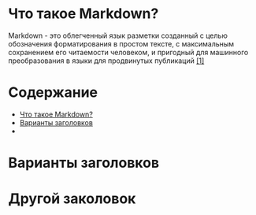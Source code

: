 ##### <a name="Markdown"></a>
# Что такое Markdown?
Markdown - это облегченный язык разметки созданный с целью обозначения форматирования в простом тексте, с максимальным сохранением его читаемости человеком, и пригодный для машинного преобразования в языки для продвинутых публикаций <a href="https://ru.wikipedia.org/wiki/Markdown" target="_blank">[1]</a>
# Содержание
+ [Что такое Markdown?](#Markdown)
+ [Варианты заголовков](#Heading)
+ 


##### <a name="Heading"></a>
# Варианты заголовков

# Другой заколовок

